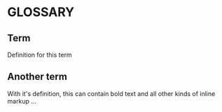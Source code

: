 # GLOSSARY

## Term
Definition for this term

## Another term
With it's definition, this can contain bold text
and all other kinds of inline markup ...

